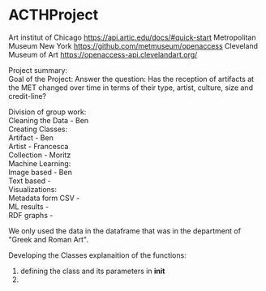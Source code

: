 # ACTHProject
Art institut of Chicago 
https://api.artic.edu/docs/#quick-start
Metropolitan Museum New York
https://github.com/metmuseum/openaccess
Cleveland Museum of Art
https://openaccess-api.clevelandart.org/

Project summary: <br>
  Goal of the Project: 
   Answer the question: Has the reception of artifacts at the MET changed over time in terms of their type, artist, culture, size and credit-line? <br>

  Division of group work: <br>
    Cleaning the Data - Ben <br>
    Creating Classes: <br>
      Artifact - Ben <br>
      Artist - Francesca <br>
      Collection - Moritz <br>
    Machine Learning:  <br>
     Image based - Ben <br>
     Text based -  <br>
    Visualizations:  <br>
      Metadata form CSV - <br>
      ML results - <br>
      RDF graphs - <br>

We only used the data in the dataframe that was in the department of "Greek and Roman Art". 


Developing the Classes explanaition of the functions: 
  1. defining the class and its parameters in __init__ 
  2. 